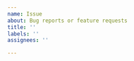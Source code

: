 ```yaml
---
name: Issue
about: Bug reports or feature requests
title: ''
labels: ''
assignees: ''

---
```


<!--
Welcome to v86's issue tracker!

We use this tracker for bug reports or feature requests. For user support, questions or general comments, use the chat at https://gitter.im/copy/v86 or the forum at https://github.com/copy/v86/discussions

Please don't ask for support for any version of Windows. There are many existing issues at https://github.com/copy/v86/issues?q=is%253Aissue+windows. See also docs/windows-xp.md.

Before reporting OS incompatibilities, check existing issues and the compatibility section of the readme.

When reporting issues, please provide the following information:
- Version of v86 (see the bottom of index.html or the output of `git describe --tags HEAD`)
- Browser/OS
- The browser's console output: Open debug.html and press ctrl+shift+k (firefox) or ctrl+shift+j (chromium)
- If relevant, upload the disk images to allow developers to reproduce the problem locally
-->
